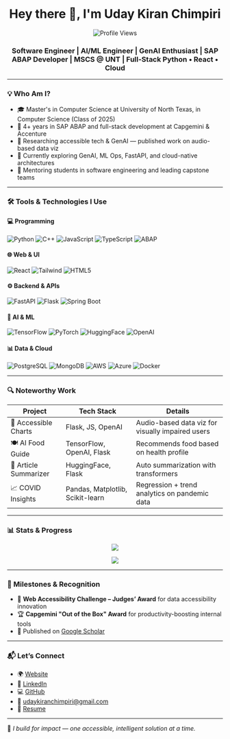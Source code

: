 <h1 align="center">Hey there 👋, I'm Uday Kiran Chimpiri</h1>
<p align="center">
  <img src="https://komarev.com/ghpvc/?username=chimpiriudaykiran&label=Profile%20views&color=0e75b6&style=flat" alt="Profile Views" />
</p>
<h3 align="center">
  Software Engineer | AI/ML Engineer | GenAI Enthusiast | SAP ABAP Developer | MSCS @ UNT | Full-Stack Python • React • Cloud
</h3>

---

### 💡 Who Am I?

- 🎓 Master's in Computer Science at University of North Texas, in Computer Science (Class of 2025)
- 💼 4+ years in SAP ABAP and full-stack development at Capgemini & Accenture
- 🧠 Researching accessible tech & GenAI — published work on audio-based data viz
- 🚀 Currently exploring GenAI, ML Ops, FastAPI, and cloud-native architectures
- 🎤 Mentoring students in software engineering and leading capstone teams

---

### 🛠️ Tools & Technologies I Use

#### 💻 Programming
![Python](https://img.shields.io/badge/Python-3776AB?style=flat&logo=python&logoColor=white)
![C++](https://img.shields.io/badge/C++-00599C?style=flat&logo=c%2B%2B&logoColor=white)
![JavaScript](https://img.shields.io/badge/JavaScript-F7DF1E?style=flat&logo=javascript&logoColor=black)
![TypeScript](https://img.shields.io/badge/TypeScript-3178C6?style=flat&logo=typescript&logoColor=white)
![ABAP](https://img.shields.io/badge/SAP_ABAP-0FAAFF?style=flat&logo=SAP&logoColor=white)

#### 🌐 Web & UI
![React](https://img.shields.io/badge/React-20232A?style=flat&logo=react&logoColor=61DAFB)
![Tailwind](https://img.shields.io/badge/Tailwind_CSS-38B2AC?style=flat&logo=tailwind-css&logoColor=white)
![HTML5](https://img.shields.io/badge/HTML5-E34F26?style=flat&logo=html5&logoColor=white)

#### ⚙️ Backend & APIs
![FastAPI](https://img.shields.io/badge/FastAPI-009688?style=flat&logo=fastapi)
![Flask](https://img.shields.io/badge/Flask-000000?style=flat&logo=flask)
![Spring Boot](https://img.shields.io/badge/Spring_Boot-6DB33F?style=flat&logo=springboot)

#### 🧠 AI & ML
![TensorFlow](https://img.shields.io/badge/TensorFlow-FF6F00?style=flat&logo=tensorflow)
![PyTorch](https://img.shields.io/badge/PyTorch-EE4C2C?style=flat&logo=pytorch)
![HuggingFace](https://img.shields.io/badge/HuggingFace-FFD21F?style=flat&logo=huggingface)
![OpenAI](https://img.shields.io/badge/OpenAI-412991?style=flat&logo=openai)

#### 📊 Data & Cloud
![PostgreSQL](https://img.shields.io/badge/PostgreSQL-4169E1?style=flat&logo=postgresql)
![MongoDB](https://img.shields.io/badge/MongoDB-47A248?style=flat&logo=mongodb)
![AWS](https://img.shields.io/badge/AWS-232F3E?style=flat&logo=amazonaws)
![Azure](https://img.shields.io/badge/Azure-0078D4?style=flat&logo=microsoft-azure)
![Docker](https://img.shields.io/badge/Docker-2496ED?style=flat&logo=docker)

---

### 🔍 Noteworthy Work

| Project | Tech Stack | Details |
|--------|------------|---------|
| 🦮 Accessible Charts | Flask, JS, OpenAI | Audio-based data viz for visually impaired users |
| 🍽️ AI Food Guide | TensorFlow, OpenAI, Flask | Recommends food based on health profile |
| 📰 Article Summarizer | HuggingFace, Flask | Auto summarization with transformers |
| 📈 COVID Insights | Pandas, Matplotlib, Scikit-learn | Regression + trend analytics on pandemic data |

---

### 📊 Stats & Progress

<p align="center">
  <img src="https://github-readme-stats.vercel.app/api?username=chimpiriudaykiran&show_icons=true&theme=tokyonight" />
</p>
<p align="center">
  <img src="https://github-readme-streak-stats.herokuapp.com/?user=chimpiriudaykiran&theme=tokyonight" />
</p>

---

### 🏅 Milestones & Recognition

- 🥇 **Web Accessibility Challenge – Judges’ Award** for data accessibility innovation
- 🏆 **Capgemini "Out of the Box" Award** for productivity-boosting internal tools
- 📜 Published on [Google Scholar](https://scholar.google.com/citations?user=7DXlEEIAAAAJ&hl)

---

### 📬 Let’s Connect

- 🌍 [Website](https://codewithuday.co)
- 💼 [LinkedIn](https://linkedin.com/in/uday-kiran-chimpiri)
- 💻 [GitHub](https://github.com/chimpiriudaykiran)
- 📧 udaykiranchimpiri@gmail.com
- 📄 [Resume](https://github.com/chimpiriudaykiran/chimpiriudaykiran/blob/main/Uday%20Kiran%20Chimpiri%20-%20AI.pdf)

---

🎯 *I build for impact — one accessible, intelligent solution at a time.*
